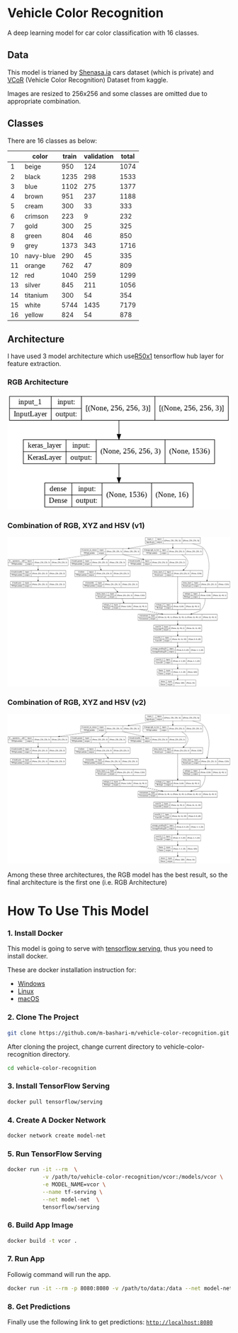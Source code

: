 # Vehicle Color Recognition
A deep learning model for car color classification with 16 classes.


## Data
This model is trianed by [Shenasa.ia](https://shenasa-ai.ir/) cars dataset (which is private) and [VCoR](https://www.kaggle.com/datasets/landrykezebou/vcor-vehicle-color-recognition-dataset) (Vehicle Color Recognition) Dataset from kaggle.

Images are resized to 256x256 and some classes are omitted due to appropriate combination.

## Classes
There are 16 classes as below:

|      |color    |train|validation|total|
|------|---------|-----|----------|-----|
|1     |beige    |950  |124       |1074 |
|2     |black    |1235 |298       |1533 |
|3     |blue     |1102 |275       |1377 |
|4     |brown    |951  |237       |1188 |
|5     |cream    |300  |33        |333  |
|6     |crimson  |223  |9         |232  |
|7     |gold     |300  |25        |325  |
|8     |green    |804  |46        |850  |
|9     |grey     |1373 |343       |1716 |
|10    |navy-blue|290  |45        |335  |
|11    |orange   |762  |47        |809  |
|12    |red      |1040 |259       |1299 |
|13    |silver   |845  |211       |1056 |
|14    |titanium |300  |54        |354  |
|15    |white    |5744 |1435      |7179 |
|16    |yellow   |824  |54        |878  |


## Architecture
I have used 3 model architecture which use[R50x1](https://tfhub.dev/google/bit/s-r50x1/1) tensorflow hub layer for feature extraction. 

### RGB Architecture
<img src="images/rgb.png"
     alt="Markdown Monster icon"/>

### Combination of RGB, XYZ and HSV (v1)
<img src="images/model-v1.png"
     alt="Markdown Monster icon"/>

### Combination of RGB, XYZ and HSV (v2)
<img src="images/model-v1.png"
     alt="Markdown Monster icon"/>


Among these three architectures, the RGB model has the best result, so the final architecture is the first one (i.e. RGB Architecture)


# How To Use This Model
### 1. Install Docker
This model is going to serve with [tensorflow serving](https://www.tensorflow.org/tfx/guide/serving), thus you need to install docker.

These are docker installation instruction for:
* [Windows ](https://docs.docker.com/desktop/windows/install/)
* [Linux](https://docs.docker.com/desktop/linux/install/)
* [macOS](https://docs.docker.com/desktop/mac/install/)

### 2. Clone The Project
```bash
git clone https://github.com/m-bashari-m/vehicle-color-recognition.git
```
After cloning the project, change current directory to vehicle-color-recognition directory.
```bash
cd vehicle-color-recognition
```

### 3. Install TensorFlow Serving

```bash
docker pull tensorflow/serving
```
### 4. Create A Docker Network
```bash
docker network create model-net
```
### 5. Run TensorFlow Serving
```bash
docker run -it --rm  \
           -v /path/to/vehicle-color-recognition/vcor:/models/vcor \
           -e MODEL_NAME=vcor \
           --name tf-serving \
           --net model-net  \
           tensorflow/serving
```

### 6. Build App Image
```bash
docker build -t vcor .
```
### 7. Run App
Followig command will run the app.
```bash
docker run -it --rm -p 8080:8080 -v /path/to/data:/data --net model-net vcor
```

### 8. Get Predictions
Finally use the following link to get predictions:
[`http://localhost:8080`](http://localhost:8080)
